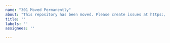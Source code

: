 ```yaml
---
name: "301 Moved Permanently"
about: "This repository has been moved. Please create issues at https://github.com/fracdiff/fracdiff."
title: ''
labels: ''
assignees: ''

---
```

